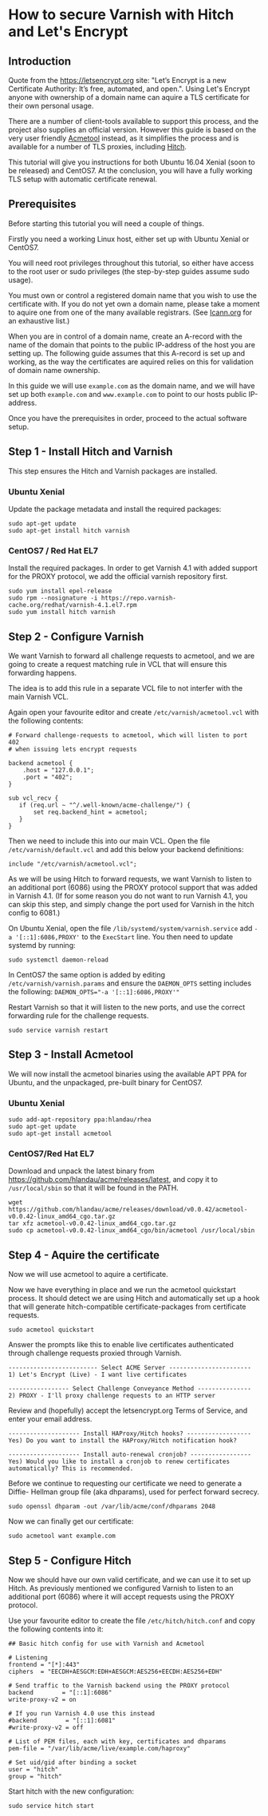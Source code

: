 # How to secure Varnish with Hitch and Let's Encrypt

## Introduction

Quote from the https://letsencrypt.org site: "Let’s Encrypt is a new
Certificate Authority: It’s free, automated, and open.". Using Let's
Encrypt anyone with ownership of a domain name can aquire a TLS certificate
for their own personal usage.

There are a number of client-tools available to support this process, and
the project also supplies an official version. However this guide is based
on the very user friendly [Acmetool](https://hlandau.github.io/acme/) instead,
as it simplifies the process and is available for a number of TLS proxies,
including [Hitch](https://hitch-tls.org/).

This tutorial will give you instructions for both Ubuntu 16.04 Xenial (soon
to be released) and CentOS7. At the conclusion, you will have a fully working
TLS setup with automatic certificate renewal.

## Prerequisites

Before starting this tutorial you will need a couple of things.

Firstly you need a working Linux host, either set up with Ubuntu Xenial
or CentOS7.

You will need root privileges throughout this tutorial, so either have access
to the root user or sudo privileges (the step-by-step guides assume sudo
usage).

You must own or control a registered domain name that you wish to use the
certificate with. If you do not yet own a domain name, please take a moment to
aquire one from one of the many available registrars. 
(See [Icann.org](https://www.icann.org/registrar-reports/accredited-list.html)
for an exhaustive list.)

When you are in control of a domain name, create an A-record with the name of
the domain that points to the public IP-address of the host you are setting up.
The following guide assumes that this A-record is set up and working, as the
way the certificates are aquired relies on this for validation of domain name
ownership.

In this guide we will use ``example.com`` as the domain name, and we will have
set up both ``example.com`` and ``www.example.com`` to point to our hosts
public IP-address.

Once you have the prerequisites in order, proceed to the actual software setup.

## Step 1 - Install Hitch and Varnish

This step ensures the Hitch and Varnish packages are installed.

### Ubuntu Xenial

Update the package metadata and install the required packages:

```
sudo apt-get update
sudo apt-get install hitch varnish
```

### CentOS7 / Red Hat EL7

Install the required packages. In order to get Varnish 4.1 with added support for
the PROXY protocol, we add the official varnish repository first.

```
sudo yum install epel-release
sudo rpm --nosignature -i https://repo.varnish-cache.org/redhat/varnish-4.1.el7.rpm
sudo yum install hitch varnish
```

## Step 2 - Configure Varnish

We want Varnish to forward all challenge requests to acmetool, and we are
going to create a request matching rule in VCL that will ensure this forwarding
happens.

The idea is to add this rule in a separate VCL file to not interfer with the
main Varnish VCL.

Again open your favourite editor and create ``/etc/varnish/acmetool.vcl`` with
the following contents:

```
# Forward challenge-requests to acmetool, which will listen to port 402
# when issuing lets encrypt requests

backend acmetool {
    .host = "127.0.0.1";
    .port = "402";
}

sub vcl_recv {
   if (req.url ~ "^/.well-known/acme-challenge/") {
       set req.backend_hint = acmetool;
   }
}
```

Then we need to include this into our main VCL.
Open the file ``/etc/varnish/default.vcl`` and add this below your backend
definitions:
```
include "/etc/varnish/acmetool.vcl";
```

As we will be using Hitch to forward requests, we want Varnish to listen
to an additional port (6086) using the PROXY protocol support that was added
in Varnish 4.1. 
(If for some reason you do not want to run Varnish 4.1, you can skip this
step, and simply change the port used for Varnish in the hitch config to 6081.)

On Ubuntu Xenial, open the file ``/lib/systemd/system/varnish.service`` 
add ``-a '[::1]:6086,PROXY'`` to the ``ExecStart`` line. You then need to 
update systemd by running:
```
sudo systemctl daemon-reload
```

In CentOS7 the same option is added by editing ``/etc/varnish/varnish.params``
and ensure the ``DAEMON_OPTS`` setting includes the following:
``DAEMON_OPTS="-a '[::1]:6086,PROXY'"`` 

Restart Varnish so that it will listen to the new ports, and use the correct
forwarding rule for the challenge requests.
```
sudo service varnish restart
```


## Step 3 - Install Acmetool

We will now install the acmetool binaries using the available APT PPA for
Ubuntu, and the unpackaged, pre-built binary for CentOS7.

### Ubuntu Xenial

```
sudo add-apt-repository ppa:hlandau/rhea
sudo apt-get update
sudo apt-get install acmetool
```

### CentOS7/Red Hat EL7

Download and unpack the latest binary from 
https://github.com/hlandau/acme/releases/latest, and copy it to 
``/usr/local/sbin`` so that it will be found in the PATH.

```
wget https://github.com/hlandau/acme/releases/download/v0.0.42/acmetool-v0.0.42-linux_amd64_cgo.tar.gz
tar xfz acmetool-v0.0.42-linux_amd64_cgo.tar.gz
sudo cp acmetool-v0.0.42-linux_amd64_cgo/bin/acmetool /usr/local/sbin
```

## Step 4 - Aquire the certificate

Now we will use acmetool to aquire a certificate. 

Now we have everything in place and we run the acmetool quickstart process.
It should detect we are using Hitch and automatically set up a hook that
will generate hitch-compatible certificate-packages from certificate
requests.

```
sudo acmetool quickstart
```

Answer the prompts like this to enable live certificates authenticated through
challenge requests proxied through Varnish.

```
------------------------- Select ACME Server -----------------------
1) Let's Encrypt (Live) - I want live certificates
```

```
----------------- Select Challenge Conveyance Method ---------------
2) PROXY - I'll proxy challenge requests to an HTTP server
```

Review and (hopefully) accept the letsencrypt.org Terms of Service, and
enter your email address.

```
-------------------- Install HAProxy/Hitch hooks? ------------------
Yes) Do you want to install the HAProxy/Hitch notification hook?
```

```
-------------------- Install auto-renewal cronjob? -----------------
Yes) Would you like to install a cronjob to renew certificates automatically? This is recommended.
```

Before we continue to requesting our certificate we need to generate a Diffie-
Hellman group file (aka dhparams), used for perfect forward secrecy. 

```
sudo openssl dhparam -out /var/lib/acme/conf/dhparams 2048
```

Now we can finally get our certificate:

```
sudo acmetool want example.com
```

## Step 5 - Configure Hitch

Now we should have our own valid certificate, and we can use it to set up
Hitch. As previously mentioned we configured Varnish to listen to an additional
port (6086) where it will accept requests using the PROXY protocol.

Use your favourite editor to create the file ``/etc/hitch/hitch.conf`` and
copy the following contents into it:

```
## Basic hitch config for use with Varnish and Acmetool

# Listening
frontend = "[*]:443"
ciphers  = "EECDH+AESGCM:EDH+AESGCM:AES256+EECDH:AES256+EDH"

# Send traffic to the Varnish backend using the PROXY protocol
backend        = "[::1]:6086"
write-proxy-v2 = on

# If you run Varnish 4.0 use this instead
#backend        = "[::1]:6081"
#write-proxy-v2 = off 

# List of PEM files, each with key, certificates and dhparams
pem-file = "/var/lib/acme/live/example.com/haproxy"

# Set uid/gid after binding a socket
user = "hitch"
group = "hitch"
```

Start hitch with the new configuration:

```
sudo service hitch start
```

